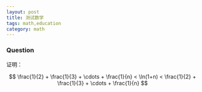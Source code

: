 ```yaml
---
layout: post
title: 测试数学
tags: math,education
category: math
---
```



### Question

证明：

$$
    \frac{1}{2} + \frac{1}{3} + \cdots + \frac{1}{n}
    < \ln(1+n) 
    < 
    \frac{1}{2} + \frac{1}{3} + \cdots + \frac{1}{n}
$$